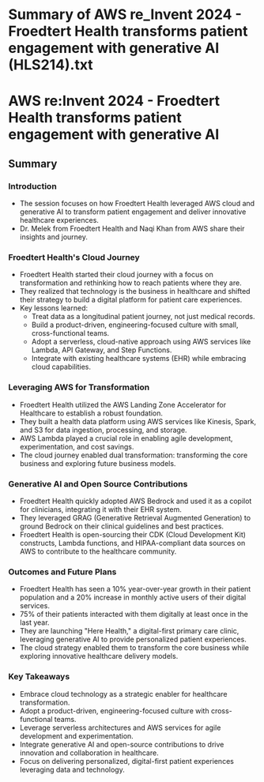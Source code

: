 # Summary of AWS re_Invent 2024 - Froedtert Health transforms patient engagement with generative AI (HLS214).txt

# AWS re:Invent 2024 - Froedtert Health transforms patient engagement with generative AI

## Summary

### Introduction

- The session focuses on how Froedtert Health leveraged AWS cloud and generative AI to transform patient engagement and deliver innovative healthcare experiences.
- Dr. Melek from Froedtert Health and Naqi Khan from AWS share their insights and journey.

### Froedtert Health's Cloud Journey

- Froedtert Health started their cloud journey with a focus on transformation and rethinking how to reach patients where they are.
- They realized that technology is the business in healthcare and shifted their strategy to build a digital platform for patient care experiences.
- Key lessons learned:
  - Treat data as a longitudinal patient journey, not just medical records.
  - Build a product-driven, engineering-focused culture with small, cross-functional teams.
  - Adopt a serverless, cloud-native approach using AWS services like Lambda, API Gateway, and Step Functions.
  - Integrate with existing healthcare systems (EHR) while embracing cloud capabilities.

### Leveraging AWS for Transformation

- Froedtert Health utilized the AWS Landing Zone Accelerator for Healthcare to establish a robust foundation.
- They built a health data platform using AWS services like Kinesis, Spark, and S3 for data ingestion, processing, and storage.
- AWS Lambda played a crucial role in enabling agile development, experimentation, and cost savings.
- The cloud journey enabled dual transformation: transforming the core business and exploring future business models.

### Generative AI and Open Source Contributions

- Froedtert Health quickly adopted AWS Bedrock and used it as a copilot for clinicians, integrating it with their EHR system.
- They leveraged GRAG (Generative Retrieval Augmented Generation) to ground Bedrock on their clinical guidelines and best practices.
- Froedtert Health is open-sourcing their CDK (Cloud Development Kit) constructs, Lambda functions, and HIPAA-compliant data sources on AWS to contribute to the healthcare community.

### Outcomes and Future Plans

- Froedtert Health has seen a 10% year-over-year growth in their patient population and a 20% increase in monthly active users of their digital services.
- 75% of their patients interacted with them digitally at least once in the last year.
- They are launching "Here Health," a digital-first primary care clinic, leveraging generative AI to provide personalized patient experiences.
- The cloud strategy enabled them to transform the core business while exploring innovative healthcare delivery models.

### Key Takeaways

- Embrace cloud technology as a strategic enabler for healthcare transformation.
- Adopt a product-driven, engineering-focused culture with cross-functional teams.
- Leverage serverless architectures and AWS services for agile development and experimentation.
- Integrate generative AI and open-source contributions to drive innovation and collaboration in healthcare.
- Focus on delivering personalized, digital-first patient experiences leveraging data and technology.